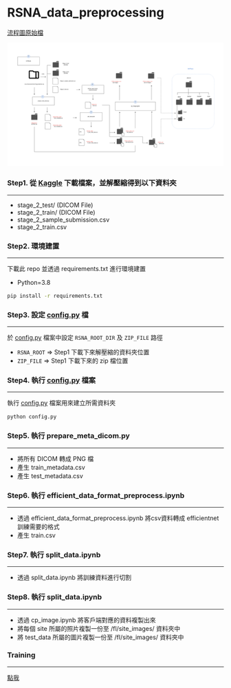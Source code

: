 # RSNA_data_preprocessing

[流程圖原始檔](https://viewer.diagrams.net/?tags=%7B%7D&highlight=0000ff&edit=_blank&layers=1&nav=1&title=rsna_data_preprocess.drawio#R7V1pj9tG0v41BnY%2FTKOv6uOjjzhvgM2ugQB7fTE0EmeGiEbUK3HssX%2F9VpNsiZdISiYlSmYSZCSSYpNdT9dd1W%2FE%2B%2BfXXzez9dPv0SJYvuF08fpGfHjDOVBG8Y878i09wg2D9MjjJlykx9j%2BwB%2Fh9yA7mP3w8SVcBNvChXEULeNwXTw4j1arYB4Xjs02m%2Bhr8bKHaFkcdT17DCoH%2FpjPltWj%2FwoX8VN6VFO6P%2F5%2FQfj4lI2s%2FInnmb82O7B9mi2ir7lD4pc34v0miuL00%2FPr%2B2DpJs9PS%2Fq7jwfO7p5rE6ziLj%2B4%2B%2FaV6vk%2FPn75Nfrt07%2B%2Bf1jY4ONddpcvs%2BVL9r7Zw8bf%2FAQ8bqKXdXZZsImD17ppn937y2n1udjubREmQfQcxJtveIm%2FkZ%2BxDCHM3%2BLrfrqZpZrwDDhPuem2Mrt4lpH5cXf%2F%2FVTgh2w26mfG%2Fu3rSuO8rN7%2F%2Frz47b%2F%2Fnf2bPnaZGaTo2n0MnxMMvXuKn3GIDww%2FupkKEURvl%2BHjCo%2FF0Tp39G%2Bz%2B2D5KdqGcRi5s%2FdRHEfPeMHSnXg3m%2F%2FpJn21eB8to00ylnhI%2FsFLksHebtcp1ikemfkvD%2BFrsPCX4PenOHaL5K2bCP5xvlhREiK9HsLVItiQOY7IPy5m8Qz%2FuONb%2FBvgIyaf77hcv959iZZuIj5yif9zSyfY3H0P13eMG7JePVZJ3QiyMnoaIAFEGgNUSaa1UNwUESIUUUxR4FRRLTRU8UIVMVwoZD9CWgBqq9A5dE3vSJIdkPRnEM%2BfMnquo3AVB5tfvuCsbjM87ZiHu2Ax2z45QidfcqDbxpvoz8CDZhWtHCgfwuUyhyOg7l8PtRwG54EbtAtI67EdvcTLcIWjezacQDO7ZHdzv2SeXx%2BdvCDRw0M4DxCLq3mwjrckxRheOBS0hKQEKDUamAQDWhWQBZYwwQViQzLOpJZVaIEhGgS1nBlOBRVCVaGlGGEaUarASgQYNQMhCyZkXQuyGJ5VVjIpmNKUGz5qYKl2YH19CuPgj%2FVs7r5%2FxSkvIaZEjvvZNpyTRTR%2FeXbzfhEa4D%2BoRIBVwC03koGpEkEQyVDbYNbgLAsrLkcDfZM0QGATg0LdaMmMAmBjJoGpIYFaxo73RW4Cc7RQ%2F%2F8S%2BRN328SKQb0LdYv1a8Jz%2FHn89Oj%2B%2FhGjjvaZf443s3Dl73q%2F8af%2F8uG39%2F%2F4%2Fa%2FVE%2F5Ioo%2B5Z%2FCHS9BAYsVH8vDsUIWzlrnyc7hYuGHe1cEv0Vt3ImQwjGlFGDWGWkOZQlYpjxXjzEjCNeqA%2BAF%2FTi%2FIbO0ZUBZs4wlk%2FYKsXaKPCGPem1IDskX45USMUU%2FF%2FcFl8BAfhuF29rxeBp%2B3L%2FfP4XaLyh%2BZb7%2FkwJY8ymBYS55tlEhDeUc0okhKCVpSCyW9RXAiAWWioChQlREVpKHyTbQwDJQAiyKTV5GGaNUIZYZw5JYqzYdCWp3jJI%2B0rqAZRtSWEFdkbxMQm4EomCSUCcrAcTRU4%2BSokSiORmImjvI8rh137ADuegPwZrua3aHlvpnNN7NVOFvePQXP0WbzhLi%2BWwQxWsWOl34P15dG9pjFOdrXgmprubXGCMFEickqQahQRiNwEfs1TJZTd4edS9KKGn%2F02bDdwakYrBZvXQDE0WU5Q3k7LxK3OO3Baxj%2F230mkH37T3ad%2B%2FzhNXfZh28nkSpYFCItVULljUBanVt%2FbBMsZ3H4pRifqZvhbIRPzuuVcy4rlKaK4XozSlm0REUnHucH2EYvm3mQ3XNPxaOHMUCEtgp5LDJbZbyJ4oeJZ5vHIK4MgwSdfctdlnj0tqe%2FrAaSvWZqkUMJmel4e5zuqPUD0K3zWvbEKdebwKHxMz7j7PMinEfPZP2tqzVTXA8tvpWhuBSTkijQXEgQlhprikaHpEC0plQB1WA5s1UuxTgRDGFMRRpAqS4kwwigTeIuBcOELCG8PybVwY14HJO6SobDjSZoRlqNhiJSTChdIKm1xOa9Feo0ftMyypn4TdtTXILfdHCk5lCYaTS3BkFwwQWlcd1zRf0N%2BkWg4JwoqyzVSF78q%2BCYUQ4AsDcU1HnZfjoUNC5OhnJBaqAgHbGE9J7343GAGhSCgXrAiaOGGRgIvM4T9vMJpRbFENULol0sh2s0lYzxUOlZCwZQZOf6VLo8ynmUYJAKT0s077jk9gwSide5yEoQnOL254rbM4GGv5EKrX5UqRVXJXQoQ9DW19QKrkGaDKIjDdx7JPXq5691Z813CNpfKIKZulfqSP9Z24D3%2BwNJuprLU1tvonmS1rYz7e5rnF1dfGCDTM7pN%2FrL24TIn%2F7%2BK%2F4fV2rw195ufUScb%2FIiHuIWmhKBPAHZgQQGGoqatBKK5A3rqnk%2Bopggr%2FOP%2F3yaUItW3Jcm1DbMWTShtoc4uybUwY09yiQnrlwKspSMagGM86Kpi5oEodIay0AmvuSqzjCeJCfeIYv0CmmgUC1TLDeDo6ZBnae0X82koh%2BdUY%2FbqW2pXz4tOWjXMupUujHrbv5G2%2FVsVXujE36SrLy7bbr03OjrTXDoTrNnty5X99v1ad%2F9HKcPU5n6%2FOEklyIJszhqTkkVTXyqpeQARTLPZfdU7csRpVTwwxmxE5%2Ba%2BNQI%2BVSwjSc21QObUs4NRnP5rmNmU2Ly8aeuS0u4YQYy72TRVyEEGnuSA1qCylhDTw37KSqJMymNtUpaK6ujMNB7a6iTXduXfelBOESuSeAc1SHiIREUnx%2BizfMs%2Flx1srmclE00D7ZbEq6%2Fre4PcqASQEeRjqI4EKGkAC4spwqKvnFuBVE8V1JVYQojykYRvafMXSVT0IIRpKuWON8u3ZEXl2tLmkhXptA8ihSSZFUTzFpQ0C0X4FhvV8tDcEmS6iAfii4hbAB3lzguFeVWIQgoE3CdJ%2F5zx2GKTAWxh3oEaMt0IjdO9LeCZsQCWlZUUuO8cJVB8JTAwVO0n1csDVhYuF0vw1QkXaO4oRqFgZcVurRiwbn0rJFOx3QCo6qDjkjcyEkHTXgwEwQY01YqgXzflJ20FJch6qdocqCmWL59Z2nTPIi1BLUXxaXmrqlIt3yjo4VN8zMYS5jVwqXFOYDK4YWN7QDAXG%2Bfrrg61PDniEUO2jnepRVgkpBpUSyDIloqToWlDhrVRc4UEDRPjVX%2BHlX0nstxLzrEUHsOnjQTu50K44yAiJ8kApK4oCaf4rh8ioUmDN0ci7fqS%2FxR7rIvtqvNifM5wBSlIaDQ1K7WRalqI5asO5dBMaC04NrUJMqcy51o67xIh1W5ttxxX2nna%2Btcnd2%2B6u6GKu3QuCdodSvnS7BcsqJKJI0mSUaNRraCBt%2BJ2ebGciIRKCrV%2BqU%2BZpCedD%2BDOgsaJZYjnKXyjeQaH2FY1e%2B4zK6bLHZoxoUGPEt33MOUev9dEny9gaDOyTAG%2FR81SYIGklFoAzjHcrG5I3J8IoywUtvEaKvm7VjNUbhAWoONy65Ga7WM6MNBh%2F5s%2FA6J%2FGfR%2Fk1nGngBDMRQrpxoTkveq2bWiIwD2dbJYUQK8CEr46QGOx1Nk52V8bDsJXnhCvPmr9r%2BeFh%2B3idUZaSbjJEfZ3Y71xxBhmeUFYwBMFuMUPOk1%2FA%2BtaHCCBF1rmjZCGooMCFr3E3nskTkgL0TDApy6BotuGm8ABEFyVdswcAtAZVvP32S6DwbYs4Qcmyc9pGYA6g1EmuAUsaUSlTPAlGBEqsVQ62UGyV8qsDRlc%2FAiHPxU8EA4VEqDmoeY2BrQJ0eDWgk74%2BbA0JptKGoxJUkQXFZXU5cWte3FySaDjTHoy%2Bh8XcwqqbS3fbS3WaMHhfEYGjJGwugUgfMJctvfcHfpQ3CI2bSd%2F5zyZ%2BS7ksbS32HDMnVQBtaoyUx4jqlgkUepxTXNWuUGwIS5aHWUlIh9UBEgA6sbqREAISp3leXypKQArLvmoEUGzUR%2BEFNdXQ24%2BVNduTLWdOyH4kPTmb7ec12R7U7R7W7N%2Frd6o3%2BMFntPTJDLdBqN%2Ft6gqIyzQxBbVtS5HSJYe6L2fMhRK1cR899AOpyVpjpvdR%2B367ToiqeDyRqNDebQonuy6dgE%2BKbOeXsim06hSBgaBAInwlUNrdUQtOkuI6XUzw7lzc484Rp17gs7WhVHsSgKUcRpDbpbnZWo85MGwANZ40c7zdShrrmnNwazZQEXurzSFjBQq1xG42okZCpy8cad2jLyw2uCVVUMZHlCBYXLLIMxrU1XCWdLmp0aEls3tuga%2BTGmZRo08F5N1IiuC0LKNul7xRTIpQkOSvG0Gr6z5iIMHzN861ZMpMRc2VGzGS%2FDMACkctJaayvcypwQMFIbv9SjmpBlQWOKOxY58wZVg71tOdDY6qRZkByClnVghxRCoztoI9dppqDuoIqikinWqqSoNcMcZ6Vl2tdV7GFWhixEhcLRbtVKqiR8%2BcK7dTVB49U0lxezk9JRtcm6F2Ske%2BGMuUYtUh7dTQbBGIS%2FseYcB03eIEPMtf0M58KPGppf7gU64dXEL%2FVJKOjAXPHHDV9dYvRtqibMJUUMqtdh5aqgjiiLCPdwRE5TJZRNu8j8UjjJBOjhGSSC1RZoFQJ0kyNzllG0nET8C1cS8BpGWRgj7Q%2BXU1tpG8faUacoI7JjQCpOWhbY3EZmVAPNVVXgKxVzQZvZ1JGdQfP3%2BTZP9Gzr7sz62xR3UlCC6uqpqPviJz3ukOW2jn8xkdMtM%2BAUYTv0iep2e3c7ZkbLlCwlKJ4tEk7heoaHpHjuG0n3BFZNJc3KKcUmGs0KhOLcjIme%2BaCRhCljQtQps3Nr9eWtENvu3YNVoFijAghDfcx6QI9WxpSdd5f4kdMj762l2h8hvoXHXbvR1ong%2FvE3xVUwjPXFc1Y4L4RYrEVngFJdruO7MB59EZvzYNoK0iuEB66bW%2FSHwym3p%2FJDwRKBrRbkQ0YYIaWmpQZPOs2LaKuowFjp2751zwISNS%2Bc40Xu5VBHb3lX%2FNDaEXJLmWPM3qGnhyMVl0j8%2FXn8Hn2GPhOjSVEjqIlo0WTDFxLxcwkO7Zbm7CMuN6rBjmEW%2Fk1PpWz7UdNq14VVuUDy2W43h7SAHMzPtuuU6fFQ%2FjqqFT2mixmgXmYVzRTPKPmJrh%2FGJBoLttQaVzCBrjVIEslrI4m0qo94Wp8YUhXmpjaYLQwu1acBTv6wDUDEK6qRtYw8BsgnHZSVIBrIKmF1abo201y4ncbKOsazX9UVGPVQixxm1SjlAjnUuJaIwVLqw0kJ6lATV1%2FVR45MrJVdWZ5k2RjSCpCXb42ZUqgDlx2NnLiW8Ym6ko1QWhkhJu03FT4uX4fEpchRV2WGp9p75kosthd3p1rQ3tiYQhaOi63iaEWKzha1OyoUYa2eNjhTiGp59O7wfY%2BwSzeclzLUza0e%2FRl9T1cX9pXOOYdaTl3W9JKNKVU6mEqlp0gZyOFRIKaDazHk0iAjzHxMDc5FokqPUWVKXrSlAXiW6Ynu6%2BcxsGaB0FjjmS7GCcOgU7861g7veU9QZL9S0K2%2B9ywZjrv0D3gZwCgMWiU45SDcR0FaFG6oXlC9i0aXT7FiQhsHIUjzAudloaBYOMzoBFGcj176Bk2RWYecX31G17h86S1wuC%2F%2Fie7MvmyrxNOvp3WczilRsNr%2BZcYCcBRJ2NE6Z2SqEq%2BUG3IjuYoE091hiq0IRQyFWaUslqX3eK1FQh9%2B0Kb39RmO5Wc%2BAqlnw%2B1JKa96juQ8kC5xdGgdaNYBL8r6xC7PjM7vQD5SLULzcmg7d306bKp%2FJQ7154715OTxW3TLqhmOjOVi%2ByDKU12QUG35VfNPu0jyqxjZ9ip%2FdaSupIQ13ZK67qitK58UfBdSr%2FjErw6Ufr68rv6YomNuRJccpI2pzDceTFtNc7DUDvN147omqjq2Vw2fMpVH5G8tSCJdqnN2qJAtbxcVgSE5VXEkUvbqffGJG1vXtq6JOoTpewkYg9wQUYJ2sOGWyUM17zoV746CTsFRVK9yRpimM4a8UEpFc3tKg2gpRFaMMrMiT7p5lEObHnft8uu8RmEdRug%2Bve0wFQJYkN44ESHuMik5Z3Nq6IERx3MaNTijETilEwIQANDMiV9tVxNb5sx6Xm%2BuesErlGAC4R23EfpbDdrXmS0nJNUcAIqZEaO3WUnOoTTJnCdkXMZIhml1pVEGcuuHFwdAlMTuM4GLi2ASImkT%2BP57Lqx1daRrEsOX2r8bVExjV%2FWZ7MMx5wwhxyIEmF35bGsGN8URpB8R%2B%2Bqi%2BzAfnIXMQ1FWzyqO0bizWy1fUjOTCBhro00cgqL%2FxkjRElMXRlIJg%2F9mISU4QLt97QazthSZ9irE1JtLvruDGgZIUkn7pNCRLqkK8c4OAheqkxp5z5giZICuQpII12C5iW5T9V76TqGbH82moJAqqls90lR6hApjNtmxCgAmm4SWXVJj0mi1HaEbl71SbBguAhQJX4yRURKWi9VCD8UKymIeKksXxT3ZKg2OBsV%2FNo2hD87%2FG60odF5sGctydUSmOp2IKPC3nG9Tm%2BzpQxIRTSzrjqDUV7OYJKon%2BwbfEjfUPjoSFzzKIoDsYgJI90mccyU3mLoCsvaNskTDgoLW0mS0ibt7XEqDFCbdRpx1hPB9xTrNMjgKJjComMyrQFQjaacSk6ppqVarnYdRyDQ8s1qagzr88mZDk6bn5y%2FJBKA74tUTy3SamYwLaMMzmGm2Pj1cJhWTXZUHKb3tLIdso7vSDYWjiMsJU5CSC0tc5psgcAtfQy7c5wmX5BiluT02vJL9NYir%2FFN6x9i2Bwz6L32%2FhYACUAE15RlWxeUMr04J7lsRHa6kt2EyJN07J4BeeBND7ehbLxb7RsNjO7japhvU6FTKD4tF1y6gnekQhFnwiDW924DI0%2FN4W0ZhqMhkA%2BydWtu0h8SjmvUdZtIMCCIEWnLDSWEnxNPIlyfu7YIlHl%2BdIJq7wKhVKHtJ3d97LqNMTgKJkdiC3364gZjBsHkReTMbZWrpXYdhKkGI8vR7p5g0DLMhYEwuXucTODEaFRCBVrAaP2WM%2FN6AkLLMBcGQn8JNQf29v6J82oSX57Uu73zirKAU0HSPuZZd7307EgDkaqDtbyfVnZg4nOUriFqpSmv%2FuWt%2BuUHLesj6CWtJsiqNSA9DOiSHo8Lmexo5YryqkkzklqS2n%2BQbktSw7wEJQyYkcIwrY3fMax%2FgkGdv62Yf5AkGuRWNhui3lx2rDfXwUwFtPoEf%2F%2FnxyWSuo%2Fi8lbu052rbAJ8xWyDyJ0bPKEhvHsDH9y9XuIom%2BFjGNtwzKixEoa5vq5UKBRUaVkrr4Db1IhiX6c5AL%2BpBiLm0eohfCTrbw2M5xJ7V%2Bz4AxHIOai1Osn259UySNeKxW20yyhqF1TJGoZ%2Btu0pPHfLTTCt6oA30HjdovqF8DZMIU0MpTVkOU9jdfy6iRxv22twLqz0e7QI3BX%2FAw%3D%3D)

![流程圖](https://github.com/MingChin-Kao/RSNA_data_preprocessing/blob/main/images/flow_chart.png)

### Step1. 從 [Kaggle](https://www.kaggle.com/competitions/rsna-intracranial-hemorrhage-detection/overview) 下載檔案，並解壓縮得到以下資料夾

---

- stage_2_test/ (DICOM File)
- stage_2_train/ (DICOM File)
- stage_2_sample_submission.csv
- stage_2_train.csv

### Step2. 環境建置

---

下載此 repo 並透過 requirements.txt 進行環境建置

- Python=3.8

```bash
pip install -r requirements.txt
```

### Step3. 設定 [config.py](http://config.py) 檔

---

於 [config.py](http://config.py) 檔案中設定 `RSNA_ROOT_DIR` 及 `ZIP_FILE` 路徑

- `RSNA_ROOT` ⇒ Step1 下載下來解壓縮的資料夾位置
- `ZIP_FILE` ⇒ Step1 下載下來的 zip 檔位置

### Step4. 執行 [config.py](http://config.py) 檔案

---

執行 [config.py](http://config.py) 檔案用來建立所需資料夾

```bash
python config.py
```

### Step5. 執行 prepare_meta_dicom.py

---

- 將所有 DICOM 轉成 PNG 檔
- 產生 train_metadata.csv
- 產生 test_metadata.csv

### Step6. 執行 efficient_data_format_preprocess.ipynb

---

- 透過 efficient_data_format_preprocess.ipynb 將csv資料轉成 efficientnet 訓練需要的格式
- 產生 train.csv

### Step7. 執行 split_data.ipynb

---

- 透過 split_data.ipynb 將訓練資料進行切割

### Step8. 執行 split_data.ipynb

---

- 透過 cp_image.ipynb 將客戶端對應的資料複製出來
- 將每個 site 所屬的照片複製一份至 /fl/site_images/ 資料夾中
- 將 test_data 所屬的圖片複製一份至 /fl/site_images/ 資料夾中

### Training

---

[點我](https://www.kaggle.com/code/taindow/pytorch-efficientnet-b0-benchmark/notebook?scriptVersionId=21235680)
